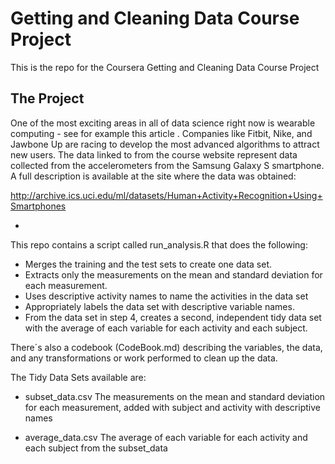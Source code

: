 # Getting and Cleaning Data Course Project

This is the repo for the Coursera Getting and Cleaning Data Course Project

## The Project 

One of the most exciting areas in all of data science right now is wearable computing - see for example this article . Companies like Fitbit, Nike, and Jawbone Up are racing to develop the most advanced algorithms to attract new users. The data linked to from the course website represent data collected from the accelerometers from the Samsung Galaxy S smartphone. A full description is available at the site where the data was obtained:

http://archive.ics.uci.edu/ml/datasets/Human+Activity+Recognition+Using+Smartphones 

-

This repo contains a script called run_analysis.R that does the following:

* Merges the training and the test sets to create one data set.
* Extracts only the measurements on the mean and standard deviation for each measurement.
* Uses descriptive activity names to name the activities in the data set
* Appropriately labels the data set with descriptive variable names.
* From the data set in step 4, creates a second, independent tidy data set with the average of each variable for each activity and each subject.

There´s also a codebook (CodeBook.md) describing the variables, the data, and any transformations or work performed to clean up the data.

The Tidy Data Sets available are:
* subset_data.csv 
    The measurements on the mean and standard deviation for each measurement, added with subject and activity with descriptive names

* average_data.csv
    The average of each variable for each activity and each subject from the subset_data